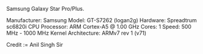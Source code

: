 Samsung Galaxy Star Pro/Plus.

Manufacturer: Samsung
Model: GT-S7262 (logan2g)
Hardware: Spreadtrum sc6820i
CPU
Processor: ARM Cortex-A5 @ 1.00 GHz
Cores: 1
Speed: 500 MHz - 1000 MHz
Kernel Architecture: ARMv7 rev 1 (v71)

Credit := Anil Singh Sir
